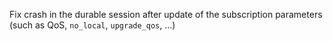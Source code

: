 Fix crash in the durable session after update of the subscription parameters (such as QoS, `no_local`, `upgrade_qos`, ...)
